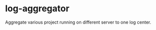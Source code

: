 log-aggregator
==============

Aggregate various project running on different server to one log center.
